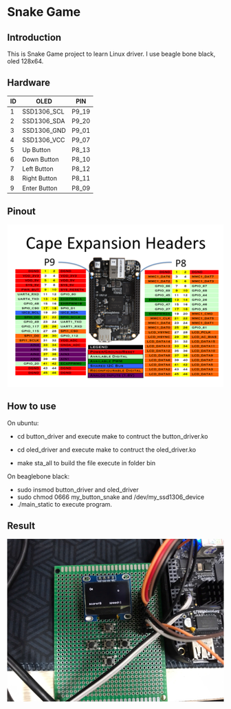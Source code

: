 # Snake Game
## Introduction
This is Snake Game project to learn Linux driver. I use beagle bone black, oled 128x64.

## Hardware 
| ID  | OLED              |   PIN  | 
| --- | ----------------- | ------ | 
| 1   | SSD1306_SCL       | P9_19  | 
| 2   | SSD1306_SDA       | P9_20  | 
| 3   | SSD1306_GND       | P9_01  | 
| 4   | SSD1306_VCC       | P9_07  | 
| 5   | Up Button         | P8_13  | 
| 6   | Down Button       | P8_10  | 
| 7   | Left Button       | P8_12  | 
| 8   | Right Button      | P8_11  | 
| 9   | Enter Button      | P8_09  | 

## Pinout
![alt text](image.png)
## How to use

On ubuntu:
- cd button_driver and execute make to contruct the button_driver.ko
- cd oled_driver and execute make to contruct the oled_driver.ko

- make sta_all to build the file execute in folder bin 

On beaglebone black:

- sudo insmod button_driver and oled_driver
- sudo chmod 0666 my_button_snake and /dev/my_ssd1306_device
- ./main_static to execute program.


## Result
![alt text](snakegame.jpg)